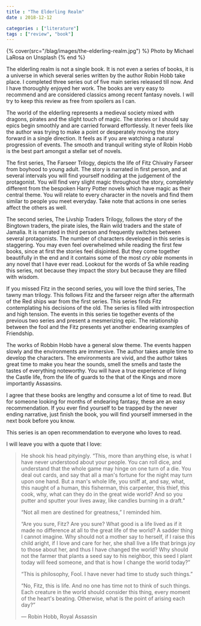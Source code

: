 ```yaml
---
title : "The Elderling Realm"
date : 2018-12-12

categories : ["literature"]
tags : ["review", "book"]
---
```


{% cover(src="/blag/images/the-elderling-realm.jpg") %}
Photo by Michael LaRosa on Unsplash
{% end %}

The elderling realm is not a single book. It is not even a series of books, it is a universe in which several series written by the author Robin Hobb take place. I completed three series out of five main series released till now. And I have thoroughly enjoyed her work. The books are very easy to recommend and are considered classics among recent fantasy novels. I will try to keep this review as free from spoilers as I can.

The world of the elderling represents a medieval society mixed with dragons, pirates and the slight touch of magic. The stories or I should say epics begin smoothly and are carried forward effortlessly. It never feels like the author was trying to make a point or desperately moving the story forward in a single direction. It feels as if you are watching a natural progression of events. The smooth and tranquil writing style of Robin Hobb is the best part amongst a stellar set of novels.

The first series, The Farseer Trilogy, depicts the life of Fitz Chivalry Farseer from boyhood to young adult. The story is narrated in first person, and at several intervals you will find yourself nodding at the judgement of the protagonist. You will find very slight magic throughout the story, completely different from the bespoken Harry Potter novels which have magic as their central theme. You will relate to every character in the novels and find them similar to people you meet everyday. Take note that actions in one series affect the others as well.

The second series, The Livship Traders Trilogy, follows the story of the Bingtown traders, the pirate isles, the Rain wild traders and the state of Jamalia. It is narrated in third person and frequently switches between several protagonists. The number of characters developed in this series is staggering. You may even feel overwhelmed while reading the first few books, since at first the stories feel disjointed. But they come together beautifully in the end and it contains some of the most _cry able_ moments in any novel that I have ever read. Lookout for the words of Sa while reading this series, not because they impact the story but because they are filled with wisdom.

If you missed Fitz in the second series, you will love the third series, The tawny man trilogy. This follows Fitz and the farseer reign after the aftermath of the Red ships war from the first series. This series finds Fitz contemplating his decisions of the old. The series is filled with introspection and high tension. The events in this series tie together events of the previous two series and present a mesmerizing epic. The relationship between the fool and the Fitz presents yet another endearing examples of Friendship.

The works of Robbin Hobb have a general slow theme. The events happen slowly and the environments are immersive. The author takes ample time to develop the characters. The environments are vivid, and the author takes great time to make you hear the sounds, smell the smells and taste the tastes of everything noteworthy. You will have a true experience of living the Castle life, from the life of guards to the that of the Kings and more importantly Assassins.

I agree that these books are lengthy and consume a lot of time to read. But for someone looking for months of endearing fantasy, these are an easy recommendation. If you ever find yourself to be trapped by the never ending narrative, just finish the book, you will find yourself immersed in the next book before you know.

This series is an open recommendation to everyone who loves to read.

I will leave you with a quote that I love:

> He shook his head pityingly. “This, more than anything else, is what I have never understood about your people. You can roll dice, and understand that the whole game may hinge on one turn of a die. You deal out cards, and say that all a man's fortune for the night may turn upon one hand. But a man's whole life, you sniff at, and say, what, this naught of a human, this fisherman, this carpenter, this thief, this cook, why, what can they do in the great wide world? And so you putter and sputter your lives away, like candles burning in a draft.”
>
> “Not all men are destined for greatness,” I reminded him.
>
> “Are you sure, Fitz? Are you sure? What good is a life lived as if it made no difference at all to the great life of the world? A sadder thing I cannot imagine. Why should not a mother say to herself, if I raise this child aright, if I love and care for her, she shall live a life that brings joy to those about her, and thus I have changed the world? Why should not the farmer that plants a seed say to his neighbor, this seed I plant today will feed someone, and that is how I change the world today?”
>
> “This is philosophy, Fool. I have never had time to study such things.”
>
> “No, Fitz, this is life. And no one has time not to think of such things. Each creature in the world should consider this thing, every moment of the heart's beating. Otherwise, what is the point of arising each day?”
>
> ― Robin Hobb, Royal Assassin
